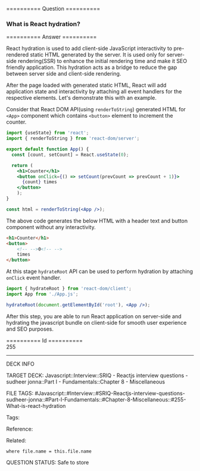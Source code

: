 ========== Question ==========  

### What is React hydration?  

========== Answer ==========  

React hydration is used to add client-side JavaScript interactivity to pre-rendered static HTML generated by the server. It is used only for server-side rendering(SSR) to enhance the initial rendering time and make it SEO friendly application. This hydration acts as a bridge to reduce the gap between server side and client-side rendering.

After the page loaded with generated static HTML, React will add application state and interactivity by attaching all event handlers for the respective elements. Let's demonstrate this with an example.

Consider that React DOM API(using `renderToString`) generated HTML for `<App>` component which contains `<button>` element to increment the counter.

```jsx
import {useState} from 'react';
import { renderToString } from 'react-dom/server';

export default function App() {
  const [count, setCount] = React.useState(0);

  return (
    <h1>Counter</h1>
    <button onClick={() => setCount(prevCount => prevCount + 1)}>
      {count} times
    </button>
    );
}

const html = renderToString(<App />);
```

The above code generates the below HTML with a header text and button component without any interactivity.

```html
<h1>Counter</h1>
<button>
    <!-- -->0<!-- -->
    times
</button>
```

At this stage `hydrateRoot` API can be used to perform hydration by attaching `onClick` event handler.

```jsx
import { hydrateRoot } from 'react-dom/client';
import App from './App.js';

hydrateRoot(document.getElementById('root'), <App />);
```

After this step, you are able to run React application on server-side and hydrating the javascript bundle on client-side for smooth user experience and SEO purposes.

========== Id ==========  
255

---

DECK INFO

TARGET DECK: Javascript::Interview::SRIQ - Reactjs interview questions - sudheer jonna::Part I - Fundamentals::Chapter 8 - Miscellaneous

FILE TAGS: #Javascript::#Interview::#SRIQ-Reactjs-interview-questions-sudheer-jonna::#Part-I-Fundamentals::#Chapter-8-Miscellaneous::#255-What-is-react-hydration

Tags:

Reference:

Related:

```dataview
where file.name = this.file.name
```

QUESTION STATUS: Safe to store
